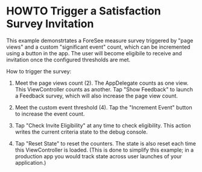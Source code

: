 #  HOWTO Trigger a Satisfaction Survey Invitation

This example demonstrtates a ForeSee measure survey triggered by "page views" and a custom "significant event" count, which can be incremented using a button in the app. The user will
become eligibile to receive and invitation once the configured thresholds are met. 

How to trigger the survey:

1. Meet the page views count (2). The AppDelegate counts as one view. This ViewController counts as another. Tap "Show Feedback" to launch a Feedback survey, which will also increase the page view count.

2. Meet the custom event  threshold (4). Tap the "Increment Event" button to increase the event count.

3. Tap "Check Invite Eligibility" at any time to check eligibility. This action writes the current criteria state to the debug console.

4. Tap "Reset State" to reset the counters. The state is also reset each time this ViewController is loaded. (This is done to simplify this example; in a production app you would track state across user launches of your application.)
